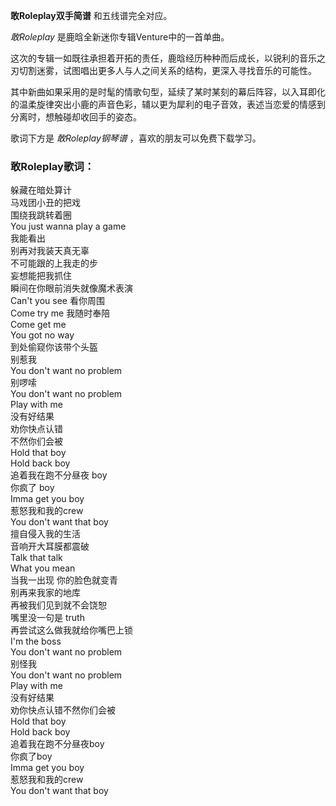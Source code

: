 

**敢Roleplay双手简谱** 和五线谱完全对应。

_敢Roleplay_ 是鹿晗全新迷你专辑Venture中的一首单曲。

这次的专辑一如既往承担着开拓的责任，鹿晗经历种种而后成长，以锐利的音乐之刃切割迷雾，试图唱出更多人与人之间关系的结构，更深入寻找音乐的可能性。

其中新曲如果采用的是时髦的情歌句型，延续了某时某刻的幕后阵容，以入耳即化的温柔旋律突出小鹿的声音色彩，辅以更为犀利的电子音效，表述当恋爱的情感到分离时，想触碰却收回手的姿态。

歌词下方是 _敢Roleplay钢琴谱_ ，喜欢的朋友可以免费下载学习。

### 敢Roleplay歌词：

躲藏在暗处算计  
马戏团小丑的把戏  
围绕我跳转着圈  
You just wanna play a game  
我能看出  
别再对我装天真无辜  
不可能跟的上我走的步  
妄想能把我抓住  
瞬间在你眼前消失就像魔术表演  
Can't you see 看你周围  
Come try me 我随时奉陪  
Come get me  
You got no way  
到处偷窥你该带个头盔  
别惹我  
You don't want no problem  
别啰嗦  
You don't want no problem  
Play with me  
没有好结果  
劝你快点认错  
不然你们会被  
Hold that boy  
Hold back boy  
追着我在跑不分昼夜 boy  
你疯了 boy  
Imma get you boy  
惹怒我和我的crew  
You don't want that boy  
擅自侵入我的生活  
音响开大耳膜都震破  
Talk that talk  
What you mean  
当我一出现 你的脸色就变青  
别再来我家的地库  
再被我们见到就不会饶恕  
嘴里没一句是 truth  
再尝试这么做我就给你嘴巴上锁  
I'm the boss  
You don't want no problem  
别怪我  
You don't want no problem  
Play with me  
没有好结果  
劝你快点认错不然你们会被  
Hold that boy  
Hold back boy  
追着我在跑不分昼夜boy  
你疯了boy  
Imma get you boy  
惹怒我和我的crew  
You don't want that boy

